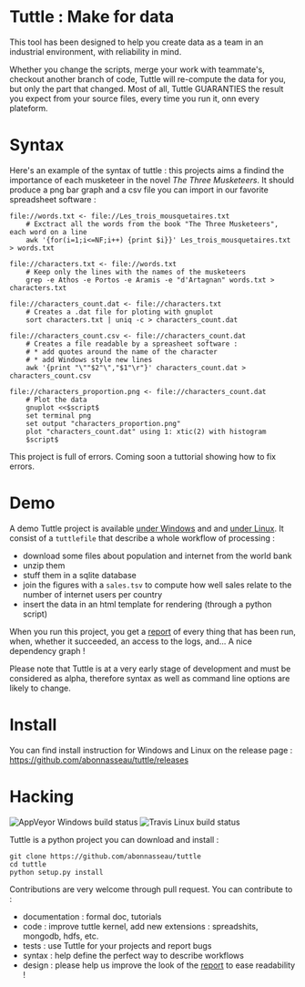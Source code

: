 # Tuttle : Make for data


This tool has been designed to help you create data as a team in an industrial environment, with reliability in mind.

Whether you change the scripts, merge your work with teammate's, checkout another branch of code, Tuttle will re-compute the data for you, but only the part that changed.
Most of all, Tuttle GUARANTIES the result you expect from your source files, every time you run it, onn every plateform.


# Syntax

Here's an example of the syntax of tuttle : this projects aims a findind the importance of
each musketeer in the novel *The Three Musketeers*. It should produce a png bar graph and 
a csv file you can import in our favorite spreadsheet software :

	file://words.txt <- file://Les_trois_mousquetaires.txt
		# Exctract all the words from the book "The Three Musketeers", each word on a line
		awk '{for(i=1;i<=NF;i++) {print $i}}' Les_trois_mousquetaires.txt > words.txt

	file://characters.txt <- file://words.txt
		# Keep only the lines with the names of the musketeers
		grep -e Athos -e Portos -e Aramis -e "d'Artagnan" words.txt > characters.txt
		
	file://characters_count.dat <- file://characters.txt
		# Creates a .dat file for ploting with gnuplot
		sort characters.txt | uniq -c > characters_count.dat

	file://characters_count.csv <- file://characters_count.dat
		# Creates a file readable by a spreasheet software : 
		# * add quotes around the name of the character
		# * add Windows style new lines
		awk '{print "\""$2"\","$1"\r"}' characters_count.dat > characters_count.csv
		
	file://characters_proportion.png <- file://characters_count.dat
		# Plot the data
		gnuplot <<$script$
		set terminal png
		set output "characters_proportion.png"
		plot "characters_count.dat" using 1: xtic(2) with histogram
		$script$

This project is full of errors. Coming soon a tuttorial showing how to fix errors.

# Demo

A demo Tuttle project is available [under Windows](https://github.com/abonnasseau/tuttle/tree/master/samples/demo) and
 and [under Linux](https://github.com/abonnasseau/tuttle/tree/master/samples/demo_linux). It consist of a ``tuttlefile`` that
 describe a whole workflow of processing :
* download some files about population and internet from the world bank
* unzip them
* stuff them in a sqlite database
* join the figures with a ``sales.tsv`` to compute how well sales relate to the number of internet users per country
* insert the data in an html template for rendering (through a python script)

When you run this project, you get a [report](http://abonnasseau.github.io/tuttle/docs/demo/tuttle_report.html) of every thing that has been run, when, whether it succeeded,
 an access to the logs, and... A nice dependency graph !

Please note that Tuttle is at a very early stage of development and must be considered as alpha, therefore syntax as
well as command line options are likely to change.


# Install
You can find install instruction for Windows and Linux on the release page :
https://github.com/abonnasseau/tuttle/releases


# Hacking
![AppVeyor Windows build status](https://ci.appveyor.com/api/projects/status/github/abonnasseau/tuttle)
![Travis Linux build status](https://travis-ci.org/abonnasseau/tuttle.png)

Tuttle is a python project you can download and install :

    git clone https://github.com/abonnasseau/tuttle
    cd tuttle
    python setup.py install


Contributions are very welcome through pull request. You can contribute to :
* documentation : formal doc, tutorials
* code : improve tuttle kernel, add new extensions : spreadshits, mongodb, hdfs, etc.
* tests : use Tuttle for your projects and report bugs
* syntax : help define the perfect way to describe workflows
* design : please help us improve the look of the [report](http://abonnasseau.github.io/tuttle/docs/demo/tuttle_report.html) to ease readability !
